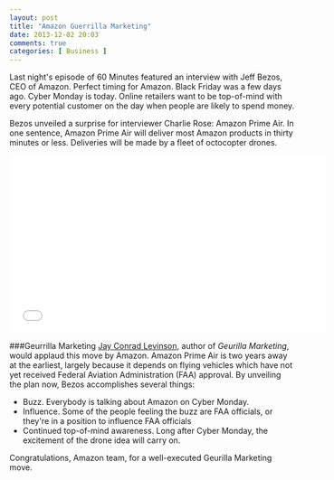 ```yaml
---
layout: post
title: "Amazon Guerrilla Marketing"
date: 2013-12-02 20:03
comments: true
categories: [ Business ]
---
```

Last night's episode of 60 Minutes featured an interview with Jeff Bezos, CEO of Amazon. Perfect timing for Amazon. Black Friday was a few days ago. Cyber Monday is today. Online retailers want to be top-of-mind with every potential customer on the day when people are likely to spend money.

Bezos unveiled a surprise for interviewer Charlie Rose: Amazon Prime Air. In one sentence, Amazon Prime Air will deliver most Amazon products in thirty minutes or less. Deliveries will be made by a fleet of octocopter drones.
<!--more-->
<iframe width="560" height="315" src="//www.youtube.com/embed/98BIu9dpwHU?rel=0" frameborder="0" allowfullscreen></iframe>

###Geurrilla Marketing
[Jay Conrad Levinson](http://www.gmarketing.com/ ), author of _Geurilla Marketing_, would applaud this move by Amazon. Amazon Prime Air is two years away at the earliest, largely because it depends on flying vehicles which have not yet received Federal Aviation Administration (FAA) approval. By unveiling the plan now, Bezos accomplishes several things:

* Buzz. Everybody is talking about Amazon on Cyber Monday.
* Influence. Some of the people feeling the buzz are FAA officials, or they're in a position to influence FAA officials
* Continued top-of-mind awareness. Long after Cyber Monday, the excitement of the drone idea will carry on.

Congratulations, Amazon team, for a well-executed Geurilla Marketing move.
